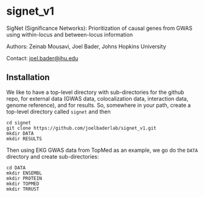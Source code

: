 # signet_v1
SigNet (Significance Networks): Prioritization of causal genes from GWAS using within-locus and between-locus information

Authors: Zeinab Mousavi, Joel Bader, Johns Hopkins University

Contact: joel.bader@jhu.edu

## Installation

We like to have a top-level directory with sub-directories for the github repo, for external data (GWAS data, colocalization data, interaction data, genome reference), and for results. So, somewhere in your path, create a top-level directory called `signet` and then
```
cd signet
git clone https://github.com/joelbaderlab/signet_v1.git
mkdir DATA
mkdir RESULTS
```

Then using EKG GWAS data from TopMed as an example, we go do the `DATA` directory and create sub-directories:
```
cd DATA
mkdir ENSEMBL
mkdir PROTEIN
mkdir TOPMED
mkdir TRRUST
```

